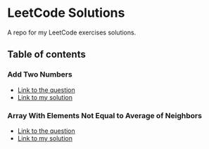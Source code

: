 
# LeetCode Solutions

A repo for my LeetCode exercises solutions.

## Table of contents

### Add Two Numbers
- [Link to the question](https://leetcode.com/problems/add-two-numbers/description/)
- [Link to my solution](https://github.com/benjng/LeetCode/blob/main/AddTwoNumbers.cs)

### Array With Elements Not Equal to Average of Neighbors
- [Link to the question](https://leetcode.com/problems/array-with-elements-not-equal-to-average-of-neighbors/description/)
- [Link to my solution](https://github.com/benjng/LeetCode/blob/main/ArrayWithElementsNotEqualtoAverageofNeighbors.cs)
